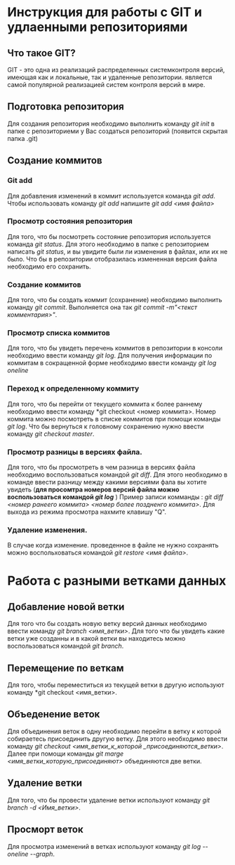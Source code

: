 # Инструкция для работы с GIT и удлаенными репозиториями

## Что такое GIT?
GIT - это одна из реализаций распределенных системконтроля версий, имеющая как и локальные, так и удаленные репозитории. является самой популярной реализацией систем контроля версий в мире.
## Подготовка репозитория
Для создания репозитория необходимо выполнить команду *git init* в папке с репозиториеми у Вас создаться репозиторий (появится скрытая папка .git)


## Создание коммитов

### Git add
Для добавления изменений в коммит используется команда *git add*. Чтобы использовать команду *git add* напишите *git add <имя файла>*

### Просмотр состояния репозитория
Для того, что бы посмотреть состояние репозитория используется команда *git status*. Для этого необходимо в папке с репозиторием написать *git status*, и вы увидите были ли изменения в файлах, или их не было. Что бы в репозитории отобразилась измененная версия файла необходимо его сохранить.

### Создание коммитов
Для того, что бы создать коммит (сохранение) необходимо выполнить команду *git commit*. Выполняется она так *git commit -m"<текст комментария>"*.

### Просмотр списка коммитов
Для того, что бы увидеть перечень коммитов в репозитории в консоли необходимо ввести команду *git log*. Для получения информации по коммитам в сокращенной форме необходимо ввести команду *git log oneline*

### Переход к определенному коммиту

Для того, что бы перейти от текущего коммита к более раннему необходимо ввести команду *git checkout <номер коммита>. Номер коммита можно посмотреть в списке коммитов при помощи команды *git log*. Что бы вернуться к головному сохранению нужно ввести команду *git checkout master*.

### Просмотр разницы в версиях файла.

Для того, что бы просмотреть в чем разница в версиях файла необходимо воспользоваться командой *git diff*. Для этого необходимо в команде ввести разницу между какими версиями фала вы хотите увидеть (**для просомтра номеров версий файла можно воспользоваться командой *git log*** ) Пример записи комманды : *git diff <номер ранеего коммита> <номер более поздненго коммита>*. Для выхода из режима просмотра нахмите клавишу "Q".

### Удаление изменения.

В случае когда изменение. проведенное в файле не нужно сохранять можно воспольховаться командой *git restore <имя файла>*.

# Работа с разными ветками данных

## Добавление новой ветки

Для того что бы создать новую ветку версий данных необходимо ввести команду *git branch <имя_ветки>*. Для того что бы увидеть какие ветки уже созданны и в какой ветки вы находитесь можно воспользоваться командой *git branch*. 

## Перемещение по веткам

Для того, чтобы переместиться из текущей ветки в другую используют команду *git checkout <имя_ветки>.

## Объеденение веток

Для объединения веток в одну необходимо перейти в ветку к которой собираетесь присоединить другую ветку. Для этого необходимо ввести команду *git checkout <имя_ветки_к_которой _присоединяются_ветки>*. Далее при помощи команды *git marge <имя_ветки_которую_присоединяют>* объединяются две ветки.

## Удаление ветки

Для того, что бы  провести удаление ветки используют команду *git branch -d <Имя_ветки>*.

## Просморт веток

Для просмотра изменений в ветках используют команду *git log --oneline --graph*.


